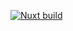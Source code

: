 [![Nuxt build](https://github.com/paranoidPhantom/550-portal/actions/workflows/vite.ci.yml/badge.svg)](https://github.com/paranoidPhantom/550-portal/actions/workflows/vite.ci.yml)
